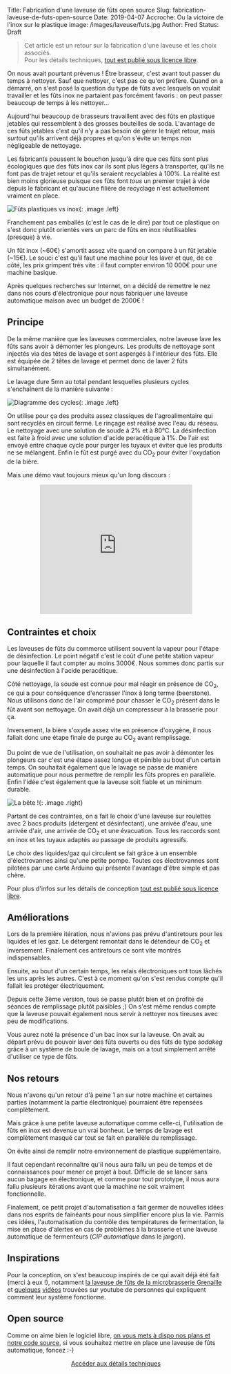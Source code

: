 Title: Fabrication d'une laveuse de fûts open source
Slug: fabrication-laveuse-de-futs-open-source
Date: 2019-04-07
Accroche: Ou la victoire de l'inox sur le plastique
image: /images/laveuse/futs.jpg
Author: Fred
Status: Draft

> Cet article est un retour sur la fabrication d'une laveuse et les choix associés.<br>
> Pour les détails techniques, [tout est publié sous licence libre](https://github.com/vieuxsinge/kegwasher).

On nous avait pourtant prévenus ! Être brasseur, c'est avant tout passer du temps à nettoyer. Sauf que nettoyer, c'est pas ce qu'on préfère. Quand on a démarré, on s'est posé la question du type de fûts avec lesquels on voulait travailler et les fûts inox ne partaient pas forcément favoris : on peut passer beaucoup de temps à les nettoyer...

Aujourd'hui beaucoup de brasseurs travaillent avec des fûts en plastique jetables qui ressemblent à des grosses bouteilles de soda. L'avantage de ces fûts jetables c'est qu'il n'y a pas besoin de gérer le trajet retour, mais *surtout* qu'ils arrivent déjà propres et qu'on s'évite un temps non négligeable de nettoyage.

Les fabricants poussent le bouchon jusqu'à dire que ces fûts sont plus écologiques que des fûts inox car ils sont plus légers à transporter, qu'ils ne font pas de trajet retour et qu'ils seraient recyclables à 100%. La réalité est bien moins glorieuse puisque ces fûts font *tous* un premier trajet à vide depuis le fabricant et qu'aucune filière de recyclage n'est actuellement vraiment en place.

![Fûts plastiques vs inox](/images/laveuse/plastique.jpg "Empilement de fûts plastiques, crédits photo Ker Beer"){: .image .left}

Franchement pas emballés (c'est le cas de le dire) par tout ce plastique on s'est donc plutôt orientés vers un parc de fûts en inox réutilisables (presque) à vie.

Un fût inox (~60€) s'amortit assez vite quand on compare à un fût jetable (~15€).
Le souci c'est qu'il faut une machine pour les laver et que, de ce côté, les prix grimpent très vite : il faut compter environ 10 000€ pour une machine basique.

Après quelques recherches sur Internet, on a décidé de remettre le nez dans nos cours d'électronique pour nous fabriquer une laveuse automatique maison avec un budget de 2000€ !

## Principe

De la même manière que les laveuses commerciales, notre laveuse lave les fûts sans avoir à démonter les plongeurs. Les produits de nettoyage sont injectés via des têtes de lavage et sont aspergés à l'intérieur des fûts.
Elle est équipée de 2 têtes de lavage et permet donc de laver 2 fûts simultanément.

Le lavage dure 5mn au total pendant lesquelles plusieurs cycles s'enchaînent de la manière suivante :

![Diagramme des cycles](/images/laveuse/diagrame-cycles.png "Vidange → Rinçage → Nettoyage → Rinçage → Désinfection → Rinçage → Purge CO2"){: .image .left}

On utilise pour ça des produits assez classiques de l'agroalimentaire qui sont recyclés en circuit fermé.
Le rinçage est réalisé avec l'eau du réseau.
Le nettoyage avec une solution de soude à 2% et à 80°C.
La désinfection est faite à froid avec une solution d'acide peracétique à 1%.
De l'air est envoyé entre chaque cycle pour purger les tuyaux et éviter que les produits ne se mélangent.
Enfin le fût est purgé avec du CO<sub>2</sub> pour éviter l'oxydation de la bière.

Mais une démo vaut toujours mieux qu'un long discours :

<iframe style="display: block; height: 300px; width: 70%; margin: auto" sandbox="allow-same-origin allow-scripts" src="https://peertube.servebeer.com/videos/embed/00c410c9-e059-47cc-8bc2-f5a8decc9740" frameborder="0" allowfullscreen></iframe>


## Contraintes et choix

Les laveuses de fûts du commerce utilisent souvent la vapeur pour l'étape de désinfection.
Le point négatif c'est le coût d'une petite station vapeur pour laquelle il faut compter au moins 3000€.
Nous sommes donc partis sur une désinfection à l'acide peracétique.

Côté nettoyage, la soude est connue pour mal réagir en présence de CO<sub>2</sub>, ce qui a pour conséquence d'encrasser l'inox à long terme (beerstone). Nous utilisons donc de l'air comprimé pour chasser le CO<sub>2</sub> présent dans le fût avant son nettoyage. On avait déjà un compresseur à la brasserie pour ça.

Inversement, la bière s'oxyde assez vite en présence d'oxygène, il nous fallait donc une étape finale de purge au CO<sub>2</sub> avant remplissage.

Du point de vue de l'utilisation, on souhaitait ne pas avoir à démonter les plongeurs car c'est une étape assez longue et pénible au bout d'un certain temps.
On souhaitait également que le lavage se passe de manière automatique pour nous permettre de remplir les fûts propres en parallèle.
Enfin l'idée c'est également que la laveuse soit fiable et un minimum durable.

![La bête !](/images/laveuse/cadre1.jpg "Image du cardre de la laveuse de fûts"){: .image .right}

Partant de ces contraintes, on a fait le choix d'une laveuse sur roulettes avec 2 bacs produits (détergent et désinfectant), une arrivée d'eau, une arrivée d'air, une arrivée de CO<sub>2</sub> et une évacuation. Tous les raccords sont en inox et les tuyaux adaptés au passage de produits agressifs.

Le choix des liquides/gaz qui circulent se fait grâce à un ensemble d'électrovannes ainsi qu'une petite pompe.
Toutes ces électrovannes sont pilotées par une carte Arduino qui présente l'avantage d'être simple et pas chère.

Pour plus d'infos sur les détails de conception [tout est publié sous licence libre](https://github.com/vieuxsinge/kegwasher).

## Améliorations

Lors de la première itération, nous n'avions pas prévu d'antiretours pour les liquides et les gaz. Le détergent remontait dans le détendeur de CO<sub>2</sub> et inversement. Finalement ces antiretours ce sont vite montrés indispensables.

Ensuite, au bout d'un certain temps, les relais électroniques ont tous lâchés les uns après les autres. C'est à ce moment qu'on s'est rendus compte qu'il fallait les protéger électriquement.

Depuis cette 3ème version, tous se passe plutôt bien et on profite de séances de remplissage plutôt paisibles ;)
On s'est même rendus compte que la laveuse pouvait également nous servir à nettoyer nos tireuses avec peu de modifications.

Vous aurez noté la présence d'un bac inox sur la laveuse. On avait au départ prévu de pouvoir laver des fûts ouverts ou des fûts de type *sodakeg* grâce à un système de boule de lavage, mais on a tout simplement arrêté d'utiliser ce type de fûts.

## Nos retours

Nous n'avons qu'un retour d'à peine 1 an sur notre machine et certaines parties (notamment la partie électronique) pourraient être repensées complètement.

Mais grâce à une petite laveuse automatique comme celle-ci, l'utilisation de fûts en inox est devenue un vrai bonheur.
Le temps de lavage est complètement masqué car tout se fait en parallèle du remplissage.

On évite ainsi de remplir notre environnement de plastique supplémentaire.

Il faut cependant reconnaître qu'il nous aura fallu un peu de temps et de connaissances pour mener ce projet à bout. Difficile de se lancer sans aucun bagage en électronique, et comme pour tout prototype, il nous aura fallu plusieurs itérations avant que la machine ne soit vraiment fonctionnelle.

Finalement, ce petit projet d'automatisation a fait germer de nouvelles idées dans nos esprits de fainéants pour nous simplifier encore plus la vie. Parmis ces idées, l'automatisation du contrôle des températures de fermentation, la mise en place d'alertes en cas de problèmes à la brasserie et une laveuse automatique de fermenteurs (*CIP automatique* dans le jargon).

## Inspirations

Pour la conception, on s'est beaucoup inspirés de ce qui avait déjà été fait (merci à eux !), notamment [la laveuse de fûts de la microbrasserie Grenaille](http://grenaille.blogspot.com/p/autowash-gp-42.html) et [quelques](https://www.youtube.com/watch?v=6FMlzzj3Ndc) [vidéos](https://www.youtube.com/watch?v=loru8GVTiRk) trouvées sur youtube de personnes qui expliquent comment leur système fonctionne.

## Open source

Comme on aime bien le logiciel libre, [on vous mets à dispo nos plans et notre code source](https://github.com/vieuxsinge/kegwasher), si vous souhaitez mettre en place une laveuse de fûts automatique, foncez :-)

<div style="text-align: center; padding-bottom: 20px">
    <a class="button" href="https://github.com/vieuxsinge/kegwasher">Accéder aux détails techniques</a>
</div>